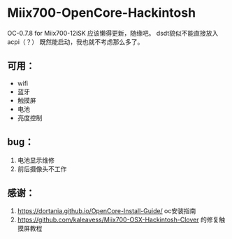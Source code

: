 # Miix700-OpenCore-Hackintosh
OC-0.7.8 for Miix700-12iSK
应该懒得更新，随缘吧。
dsdt貌似不能直接放入acpi（？） 既然能启动，我也就不考虑那么多了。
## 可用：
- wifi
- 蓝牙
- 触摸屏
- 电池
- 亮度控制

## bug：
1. 电池显示维修
2. 前后摄像头不工作

## 感谢：
1. https://dortania.github.io/OpenCore-Install-Guide/ oc安装指南
2. https://github.com/kaleavess/Miix700-OSX-Hackintosh-Clover 的修复触摸屏教程
